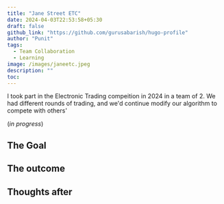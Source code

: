 ```yaml
---
title: "Jane Street ETC"
date: 2024-04-03T22:53:58+05:30
draft: false
github_link: "https://github.com/gurusabarish/hugo-profile"
author: "Punit"
tags:
  - Team Collaboration
  - Learning
image: /images/janeetc.jpeg
description: ""
toc: 
---
```

I took part in the Electronic Trading compeition in 2024 in a team of 2. We had different rounds of trading, and we'd continue modify our algorithm to compete with others'


(*in progress*)

## The Goal


## The outcome


## Thoughts after

